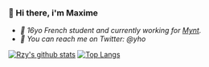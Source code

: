 ### 🥀 Hi there, i'm Maxime

- *🍹 16yo French student and currently working for [Mynt](https://mynt.industries).*
- *🍇 You can reach me on Twitter: @yho*


[![Rzy's github stats](https://github-readme-stats.vercel.app/api?username=ctsmax&count_private=true)](https://github.com/anuraghazra/github-readme-stats)
[![Top Langs](https://github-readme-stats.vercel.app/api/top-langs/?username=ctsmax&layout=compact)](https://github.com/anuraghazra/github-readme-stats)
